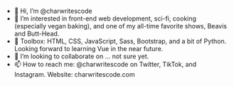 - 👋 Hi, I’m @charwritescode
- 👀 I’m interested in front-end web development, sci-fi, cooking (especially vegan baking), and one of my all-time favorite shows, Beavis and Butt-Head.
- 🌱 Toolbox: HTML, CSS, JavaScript, Sass, Bootstrap, and a bit of Python. Looking forward to learning Vue in the near future.
- 💞️ I’m looking to collaborate on ... not sure yet.
- 📫 How to reach me: @charwritescode on Twitter, TikTok, and Instagram. Website: charwritescode.com

<!---
charwritescode/charwritescode is a ✨ special ✨ repository because its `README.md` (this file) appears on your GitHub profile.
You can click the Preview link to take a look at your changes.
--->
